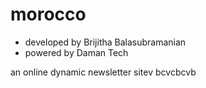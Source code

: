 morocco
=======
* developed by Brijitha Balasubramanian
* powered by Daman Tech

 an online dynamic newsletter sitev bcvcbcvb


